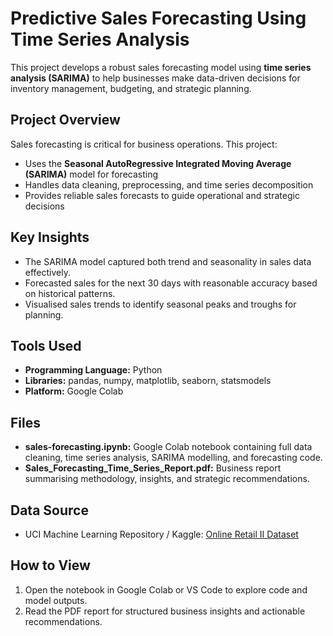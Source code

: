 # Predictive Sales Forecasting Using Time Series Analysis

This project develops a robust sales forecasting model using **time series analysis (SARIMA)** to help businesses make data-driven decisions for inventory management, budgeting, and strategic planning.

## Project Overview

Sales forecasting is critical for business operations. This project:

- Uses the **Seasonal AutoRegressive Integrated Moving Average (SARIMA)** model for forecasting
- Handles data cleaning, preprocessing, and time series decomposition
- Provides reliable sales forecasts to guide operational and strategic decisions

## Key Insights

- The SARIMA model captured both trend and seasonality in sales data effectively.
- Forecasted sales for the next 30 days with reasonable accuracy based on historical patterns.
- Visualised sales trends to identify seasonal peaks and troughs for planning.

## Tools Used

- **Programming Language:** Python  
- **Libraries:** pandas, numpy, matplotlib, seaborn, statsmodels  
- **Platform:** Google Colab

## Files

- **sales-forecasting.ipynb:** Google Colab notebook containing full data cleaning, time series analysis, SARIMA modelling, and forecasting code.
- **Sales_Forecasting_Time_Series_Report.pdf:** Business report summarising methodology, insights, and strategic recommendations.

## Data Source

- UCI Machine Learning Repository / Kaggle: [Online Retail II Dataset](https://archive.ics.uci.edu/ml/datasets/Online+Retail+II)

## How to View

1. Open the notebook in Google Colab or VS Code to explore code and model outputs.
2. Read the PDF report for structured business insights and actionable recommendations.


